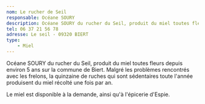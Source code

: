 ```yaml
---
nom: Le rucher de Seil
responsable: Océane SOURY
description: Océane SOURY du rucher du Seil, produit du miel toutes fleurs depuis environ 5 ans sur la commune de Biert.
tel: 06 37 21 56 78
adresse: Le seil - 09320 BIERT
type:
    - Miel
---
```

Océane SOURY du rucher du Seil, produit du miel toutes fleurs depuis environ 5 ans sur la commune de Biert. Malgré les problèmes rencontrés avec les frelons, la quinzaine de ruches qui sont sédentaires toute l'année produisent du miel récolté une fois par an.

Le miel est disponible à la demande, ainsi qu'à l'épicerie d'Espie.
